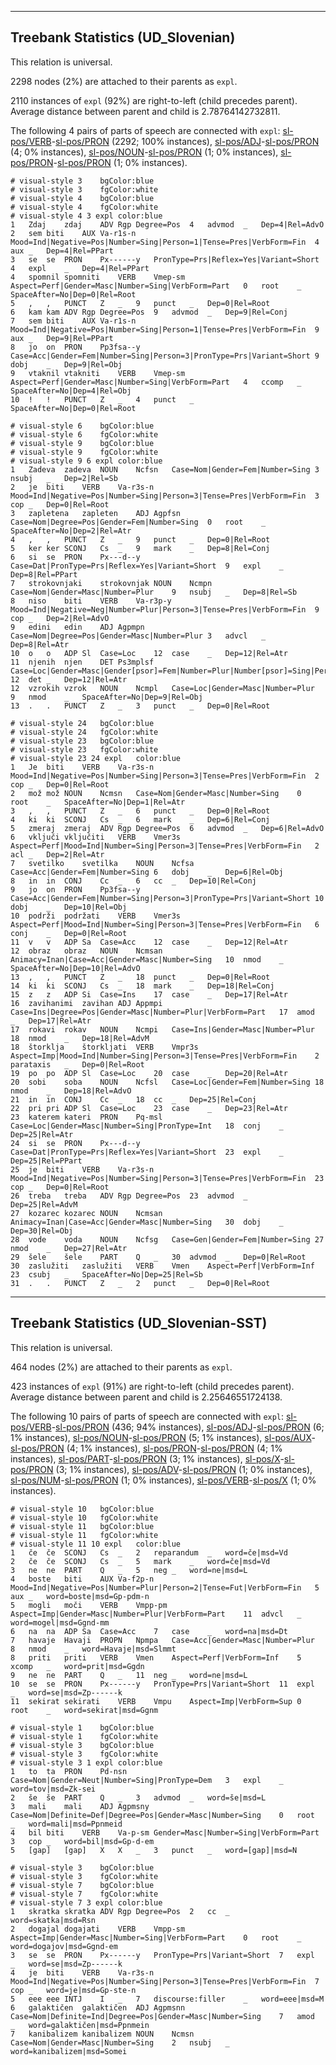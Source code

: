 

--------------------------------------------------------------------------------

## Treebank Statistics (UD_Slovenian)

This relation is universal.

2298 nodes (2%) are attached to their parents as `expl`.

2110 instances of `expl` (92%) are right-to-left (child precedes parent).
Average distance between parent and child is 2.78764142732811.

The following 4 pairs of parts of speech are connected with `expl`: [sl-pos/VERB]()-[sl-pos/PRON]() (2292; 100% instances), [sl-pos/ADJ]()-[sl-pos/PRON]() (4; 0% instances), [sl-pos/NOUN]()-[sl-pos/PRON]() (1; 0% instances), [sl-pos/PRON]()-[sl-pos/PRON]() (1; 0% instances).


~~~ conllu
# visual-style 3	bgColor:blue
# visual-style 3	fgColor:white
# visual-style 4	bgColor:blue
# visual-style 4	fgColor:white
# visual-style 4 3 expl	color:blue
1	Zdaj	zdaj	ADV	Rgp	Degree=Pos	4	advmod	_	Dep=4|Rel=AdvO
2	sem	biti	AUX	Va-r1s-n	Mood=Ind|Negative=Pos|Number=Sing|Person=1|Tense=Pres|VerbForm=Fin	4	aux	_	Dep=4|Rel=PPart
3	se	se	PRON	Px------y	PronType=Prs|Reflex=Yes|Variant=Short	4	expl	_	Dep=4|Rel=PPart
4	spomnil	spomniti	VERB	Vmep-sm	Aspect=Perf|Gender=Masc|Number=Sing|VerbForm=Part	0	root	_	SpaceAfter=No|Dep=0|Rel=Root
5	,	,	PUNCT	Z	_	9	punct	_	Dep=0|Rel=Root
6	kam	kam	ADV	Rgp	Degree=Pos	9	advmod	_	Dep=9|Rel=Conj
7	sem	biti	AUX	Va-r1s-n	Mood=Ind|Negative=Pos|Number=Sing|Person=1|Tense=Pres|VerbForm=Fin	9	aux	_	Dep=9|Rel=PPart
8	jo	on	PRON	Pp3fsa--y	Case=Acc|Gender=Fem|Number=Sing|Person=3|PronType=Prs|Variant=Short	9	dobj	_	Dep=9|Rel=Obj
9	vtaknil	vtakniti	VERB	Vmep-sm	Aspect=Perf|Gender=Masc|Number=Sing|VerbForm=Part	4	ccomp	_	SpaceAfter=No|Dep=4|Rel=Obj
10	!	!	PUNCT	Z	_	4	punct	_	SpaceAfter=No|Dep=0|Rel=Root

~~~


~~~ conllu
# visual-style 6	bgColor:blue
# visual-style 6	fgColor:white
# visual-style 9	bgColor:blue
# visual-style 9	fgColor:white
# visual-style 9 6 expl	color:blue
1	Zadeva	zadeva	NOUN	Ncfsn	Case=Nom|Gender=Fem|Number=Sing	3	nsubj	_	Dep=2|Rel=Sb
2	je	biti	VERB	Va-r3s-n	Mood=Ind|Negative=Pos|Number=Sing|Person=3|Tense=Pres|VerbForm=Fin	3	cop	_	Dep=0|Rel=Root
3	zapletena	zapleten	ADJ	Agpfsn	Case=Nom|Degree=Pos|Gender=Fem|Number=Sing	0	root	_	SpaceAfter=No|Dep=2|Rel=Atr
4	,	,	PUNCT	Z	_	9	punct	_	Dep=0|Rel=Root
5	ker	ker	SCONJ	Cs	_	9	mark	_	Dep=8|Rel=Conj
6	si	se	PRON	Px---d--y	Case=Dat|PronType=Prs|Reflex=Yes|Variant=Short	9	expl	_	Dep=8|Rel=PPart
7	strokovnjaki	strokovnjak	NOUN	Ncmpn	Case=Nom|Gender=Masc|Number=Plur	9	nsubj	_	Dep=8|Rel=Sb
8	niso	biti	VERB	Va-r3p-y	Mood=Ind|Negative=Neg|Number=Plur|Person=3|Tense=Pres|VerbForm=Fin	9	cop	_	Dep=2|Rel=AdvO
9	edini	edin	ADJ	Agpmpn	Case=Nom|Degree=Pos|Gender=Masc|Number=Plur	3	advcl	_	Dep=8|Rel=Atr
10	o	o	ADP	Sl	Case=Loc	12	case	_	Dep=12|Rel=Atr
11	njenih	njen	DET	Ps3mplsf	Case=Loc|Gender=Masc|Gender[psor]=Fem|Number=Plur|Number[psor]=Sing|Person=3|Poss=Yes|PronType=Prs	12	det	_	Dep=12|Rel=Atr
12	vzrokih	vzrok	NOUN	Ncmpl	Case=Loc|Gender=Masc|Number=Plur	9	nmod	_	SpaceAfter=No|Dep=9|Rel=Obj
13	.	.	PUNCT	Z	_	3	punct	_	Dep=0|Rel=Root

~~~


~~~ conllu
# visual-style 24	bgColor:blue
# visual-style 24	fgColor:white
# visual-style 23	bgColor:blue
# visual-style 23	fgColor:white
# visual-style 23 24 expl	color:blue
1	Je	biti	VERB	Va-r3s-n	Mood=Ind|Negative=Pos|Number=Sing|Person=3|Tense=Pres|VerbForm=Fin	2	cop	_	Dep=0|Rel=Root
2	mož	mož	NOUN	Ncmsn	Case=Nom|Gender=Masc|Number=Sing	0	root	_	SpaceAfter=No|Dep=1|Rel=Atr
3	,	,	PUNCT	Z	_	6	punct	_	Dep=0|Rel=Root
4	ki	ki	SCONJ	Cs	_	6	mark	_	Dep=6|Rel=Conj
5	zmeraj	zmeraj	ADV	Rgp	Degree=Pos	6	advmod	_	Dep=6|Rel=AdvO
6	vključi	vključiti	VERB	Vmer3s	Aspect=Perf|Mood=Ind|Number=Sing|Person=3|Tense=Pres|VerbForm=Fin	2	acl	_	Dep=2|Rel=Atr
7	svetilko	svetilka	NOUN	Ncfsa	Case=Acc|Gender=Fem|Number=Sing	6	dobj	_	Dep=6|Rel=Obj
8	in	in	CONJ	Cc	_	6	cc	_	Dep=10|Rel=Conj
9	jo	on	PRON	Pp3fsa--y	Case=Acc|Gender=Fem|Number=Sing|Person=3|PronType=Prs|Variant=Short	10	dobj	_	Dep=10|Rel=Obj
10	podrži	podržati	VERB	Vmer3s	Aspect=Perf|Mood=Ind|Number=Sing|Person=3|Tense=Pres|VerbForm=Fin	6	conj	_	Dep=0|Rel=Root
11	v	v	ADP	Sa	Case=Acc	12	case	_	Dep=12|Rel=Atr
12	obraz	obraz	NOUN	Ncmsan	Animacy=Inan|Case=Acc|Gender=Masc|Number=Sing	10	nmod	_	SpaceAfter=No|Dep=10|Rel=AdvO
13	,	,	PUNCT	Z	_	18	punct	_	Dep=0|Rel=Root
14	ki	ki	SCONJ	Cs	_	18	mark	_	Dep=18|Rel=Conj
15	z	z	ADP	Si	Case=Ins	17	case	_	Dep=17|Rel=Atr
16	zavihanimi	zavihan	ADJ	Appmpi	Case=Ins|Degree=Pos|Gender=Masc|Number=Plur|VerbForm=Part	17	amod	_	Dep=17|Rel=Atr
17	rokavi	rokav	NOUN	Ncmpi	Case=Ins|Gender=Masc|Number=Plur	18	nmod	_	Dep=18|Rel=AdvM
18	štorklja	štorkljati	VERB	Vmpr3s	Aspect=Imp|Mood=Ind|Number=Sing|Person=3|Tense=Pres|VerbForm=Fin	2	parataxis	_	Dep=0|Rel=Root
19	po	po	ADP	Sl	Case=Loc	20	case	_	Dep=20|Rel=Atr
20	sobi	soba	NOUN	Ncfsl	Case=Loc|Gender=Fem|Number=Sing	18	nmod	_	Dep=18|Rel=AdvO
21	in	in	CONJ	Cc	_	18	cc	_	Dep=25|Rel=Conj
22	pri	pri	ADP	Sl	Case=Loc	23	case	_	Dep=23|Rel=Atr
23	katerem	kateri	PRON	Pq-msl	Case=Loc|Gender=Masc|Number=Sing|PronType=Int	18	conj	_	Dep=25|Rel=Atr
24	si	se	PRON	Px---d--y	Case=Dat|PronType=Prs|Reflex=Yes|Variant=Short	23	expl	_	Dep=25|Rel=PPart
25	je	biti	VERB	Va-r3s-n	Mood=Ind|Negative=Pos|Number=Sing|Person=3|Tense=Pres|VerbForm=Fin	23	cop	_	Dep=0|Rel=Root
26	treba	treba	ADV	Rgp	Degree=Pos	23	advmod	_	Dep=25|Rel=AdvM
27	kozarec	kozarec	NOUN	Ncmsan	Animacy=Inan|Case=Acc|Gender=Masc|Number=Sing	30	dobj	_	Dep=30|Rel=Obj
28	vode	voda	NOUN	Ncfsg	Case=Gen|Gender=Fem|Number=Sing	27	nmod	_	Dep=27|Rel=Atr
29	šele	šele	PART	Q	_	30	advmod	_	Dep=0|Rel=Root
30	zaslužiti	zaslužiti	VERB	Vmen	Aspect=Perf|VerbForm=Inf	23	csubj	_	SpaceAfter=No|Dep=25|Rel=Sb
31	.	.	PUNCT	Z	_	2	punct	_	Dep=0|Rel=Root

~~~




--------------------------------------------------------------------------------

## Treebank Statistics (UD_Slovenian-SST)

This relation is universal.

464 nodes (2%) are attached to their parents as `expl`.

423 instances of `expl` (91%) are right-to-left (child precedes parent).
Average distance between parent and child is 2.25646551724138.

The following 10 pairs of parts of speech are connected with `expl`: [sl-pos/VERB]()-[sl-pos/PRON]() (436; 94% instances), [sl-pos/ADJ]()-[sl-pos/PRON]() (6; 1% instances), [sl-pos/NOUN]()-[sl-pos/PRON]() (5; 1% instances), [sl-pos/AUX]()-[sl-pos/PRON]() (4; 1% instances), [sl-pos/PRON]()-[sl-pos/PRON]() (4; 1% instances), [sl-pos/PART]()-[sl-pos/PRON]() (3; 1% instances), [sl-pos/X]()-[sl-pos/PRON]() (3; 1% instances), [sl-pos/ADV]()-[sl-pos/PRON]() (1; 0% instances), [sl-pos/NUM]()-[sl-pos/PRON]() (1; 0% instances), [sl-pos/VERB]()-[sl-pos/X]() (1; 0% instances).


~~~ conllu
# visual-style 10	bgColor:blue
# visual-style 10	fgColor:white
# visual-style 11	bgColor:blue
# visual-style 11	fgColor:white
# visual-style 11 10 expl	color:blue
1	če	če	SCONJ	Cs	_	2	reparandum	_	word=če|msd=Vd
2	če	če	SCONJ	Cs	_	5	mark	_	word=če|msd=Vd
3	ne	ne	PART	Q	_	5	neg	_	word=ne|msd=L
4	boste	biti	AUX	Va-f2p-n	Mood=Ind|Negative=Pos|Number=Plur|Person=2|Tense=Fut|VerbForm=Fin	5	aux	_	word=boste|msd=Gp-pdm-n
5	mogli	moči	VERB	Vmpp-pm	Aspect=Imp|Gender=Masc|Number=Plur|VerbForm=Part	11	advcl	_	word=mogel|msd=Ggnd-mm
6	na	na	ADP	Sa	Case=Acc	7	case	_	word=na|msd=Dt
7	havaje	Havaji	PROPN	Npmpa	Case=Acc|Gender=Masc|Number=Plur	8	nmod	_	word=Havaje|msd=Slmmt
8	priti	priti	VERB	Vmen	Aspect=Perf|VerbForm=Inf	5	xcomp	_	word=prit|msd=Ggdn
9	ne	ne	PART	Q	_	11	neg	_	word=ne|msd=L
10	se	se	PRON	Px------y	PronType=Prs|Variant=Short	11	expl	_	word=se|msd=Zp------k
11	sekirat	sekirati	VERB	Vmpu	Aspect=Imp|VerbForm=Sup	0	root	_	word=sekirat|msd=Ggnm

~~~


~~~ conllu
# visual-style 1	bgColor:blue
# visual-style 1	fgColor:white
# visual-style 3	bgColor:blue
# visual-style 3	fgColor:white
# visual-style 3 1 expl	color:blue
1	to	ta	PRON	Pd-nsn	Case=Nom|Gender=Neut|Number=Sing|PronType=Dem	3	expl	_	word=tov|msd=Zk-sei
2	še	še	PART	Q	_	3	advmod	_	word=še|msd=L
3	mali	mali	ADJ	Agpmsny	Case=Nom|Definite=Def|Degree=Pos|Gender=Masc|Number=Sing	0	root	_	word=mali|msd=Ppnmeid
4	bil	biti	VERB	Va-p-sm	Gender=Masc|Number=Sing|VerbForm=Part	3	cop	_	word=bil|msd=Gp-d-em
5	[gap]	[gap]	X	X	_	3	punct	_	word=[gap]|msd=N

~~~


~~~ conllu
# visual-style 3	bgColor:blue
# visual-style 3	fgColor:white
# visual-style 7	bgColor:blue
# visual-style 7	fgColor:white
# visual-style 7 3 expl	color:blue
1	skratka	skratka	ADV	Rgp	Degree=Pos	2	cc	_	word=skatka|msd=Rsn
2	dogajal	dogajati	VERB	Vmpp-sm	Aspect=Imp|Gender=Masc|Number=Sing|VerbForm=Part	0	root	_	word=dogajov|msd=Ggnd-em
3	se	se	PRON	Px------y	PronType=Prs|Variant=Short	7	expl	_	word=se|msd=Zp------k
4	je	biti	VERB	Va-r3s-n	Mood=Ind|Negative=Pos|Number=Sing|Person=3|Tense=Pres|VerbForm=Fin	7	cop	_	word=je|msd=Gp-ste-n
5	eee	eee	INTJ	I	_	7	discourse:filler	_	word=eee|msd=M
6	galaktičen	galaktičen	ADJ	Agpmsnn	Case=Nom|Definite=Ind|Degree=Pos|Gender=Masc|Number=Sing	7	amod	_	word=galaktičen|msd=Ppnmein
7	kanibalizem	kanibalizem	NOUN	Ncmsn	Case=Nom|Gender=Masc|Number=Sing	2	nsubj	_	word=kanibalizem|msd=Somei

~~~


